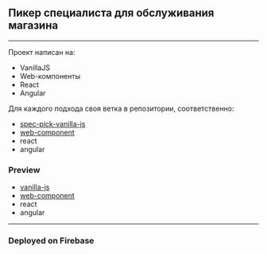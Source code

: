 ## Пикер специалиста для обслуживания магазина
----------
Проект написан на:
- VanillaJS
- Web-компоненты
- React
- Angular

Для каждого подхода своя ветка в репозитории, соответственно:
- [spec-pick-vanilla-js](https://github.com/gostohov/spec-pick/tree/spec-pick-vanilla-js)
- [web-component](https://github.com/gostohov/spec-pick/tree/web-component)
- react
- angular


### Preview

- [vanilla-js](https://spec-pick-vanilla-js.web.app/) 
- [web-component](https://spec-pick-web-component.web.app/)
- react
- angular

----------
### Deployed on Firebase

